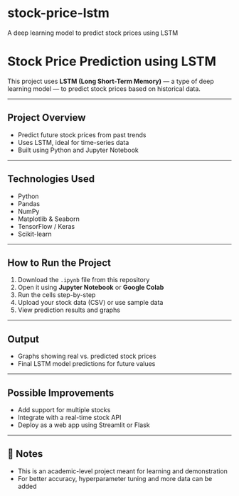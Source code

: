 # stock-price-lstm
A deep learning model to predict stock prices using LSTM

# Stock Price Prediction using LSTM

This project uses **LSTM (Long Short-Term Memory)** — a type of deep learning model — to predict stock prices based on historical data.

---

## Project Overview

- Predict future stock prices from past trends
- Uses LSTM, ideal for time-series data
- Built using Python and Jupyter Notebook

---

## Technologies Used

- Python  
- Pandas  
- NumPy  
- Matplotlib & Seaborn  
- TensorFlow / Keras  
- Scikit-learn  

---

## How to Run the Project

1. Download the `.ipynb` file from this repository  
2. Open it using **Jupyter Notebook** or **Google Colab**  
3. Run the cells step-by-step  
4. Upload your stock data (CSV) or use sample data  
5. View prediction results and graphs

---

## Output

- Graphs showing real vs. predicted stock prices  
- Final LSTM model predictions for future values

---

## Possible Improvements

- Add support for multiple stocks  
- Integrate with a real-time stock API  
- Deploy as a web app using Streamlit or Flask

---

## 📌 Notes

- This is an academic-level project meant for learning and demonstration  
- For better accuracy, hyperparameter tuning and more data can be added
